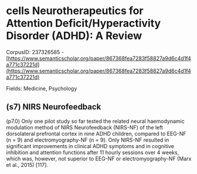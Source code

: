 # cells Neurotherapeutics for Attention Deficit/Hyperactivity Disorder (ADHD): A Review

CorpusID: 237326585 - [https://www.semanticscholar.org/paper/867368fea7283f58827a9d6c4d1f4a771c37221d](https://www.semanticscholar.org/paper/867368fea7283f58827a9d6c4d1f4a771c37221d)

Fields: Medicine, Psychology

## (s7) NIRS Neurofeedback
(p7.0) Only one pilot study so far tested the related neural haemodynamic modulation method of NIRS Neurofeedback (NIRS-NF) of the left dorsolateral prefrontal cortex in nine ADHD children, compared to EEG-NF (n = 9) and electromyography-NF (n = 9). Only NIRS-NF resulted in significant improvements in clinical ADHD symptoms and in cognitive inhibition and attention functions after 11 hourly sessions over 4 weeks, which was, however, not superior to EEG-NF or electromyography-NF (Marx et al., 2015) [117].
